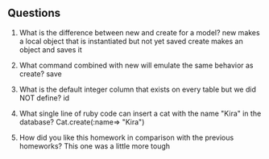 ## Questions

1. What is the difference between new and create for a model?
    new makes a local object that is instantiated but not yet saved 
    create makes an object and saves it

2. What command combined with new will emulate the same behavior as create?
    save 

3. What is the default integer column that exists on every table but we did NOT define?
    id

4. What single line of ruby code can insert a cat with the name "Kira" in the database?
    Cat.create(:name=> "Kira")

5. How did you like this homework in comparison with the previous homeworks?
    This one was a little more tough
